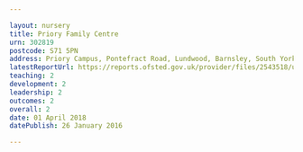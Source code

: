 ```yaml
---

layout: nursery
title: Priory Family Centre
urn: 302819
postcode: S71 5PN
address: Priory Campus, Pontefract Road, Lundwood, Barnsley, South Yorkshire, S71 5PN
latestReportUrl: https://reports.ofsted.gov.uk/provider/files/2543518/urn/302819.pdf
teaching: 2
development: 2
leadership: 2
outcomes: 2
overall: 2
date: 01 April 2018 
datePublish: 26 January 2016

---
```

